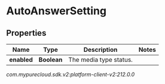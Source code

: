 # AutoAnswerSetting


## Properties

| Name | Type | Description | Notes |
| ------------ | ------------- | ------------- | ------------- |
| **enabled** | **Boolean** | The media type status. |  |




_com.mypurecloud.sdk.v2:platform-client-v2:212.0.0_
